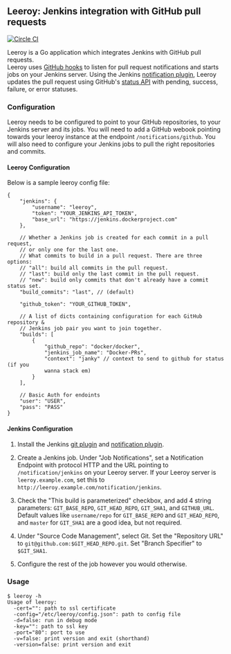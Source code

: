 ## Leeroy: Jenkins integration with GitHub pull requests

[![Circle CI](https://circleci.com/gh/jfrazelle/leeroy.svg?style=svg)](https://circleci.com/gh/jfrazelle/leeroy)

Leeroy is a Go application which integrates Jenkins with 
GitHub pull requests.  
Leeroy uses [GitHub hooks](http://developer.github.com/v3/repos/hooks/) 
to listen for pull request notifications and starts jobs on your Jenkins 
server.  Using the Jenkins [notification plugin][jnp], Leeroy updates the 
pull request using GitHub's 
[status API](http://developer.github.com/v3/repos/statuses/)
with pending, success, failure, or error statuses.

### Configuration

Leeroy needs to be configured to point to your GitHub repositories,
to your Jenkins server and its jobs.  You will need to add a GitHub 
webook pointing towards your leeroy instance at the endpoint 
`/notifications/github`. You will also need to configure your
Jenkins jobs to pull the right repositories and commits.

#### Leeroy Configuration

Below is a sample leeroy config file:

```
{
    "jenkins": {
        "username": "leeroy",
        "token": "YOUR_JENKINS_API_TOKEN",
        "base_url": "https://jenkins.dockerproject.com"
    },
    
    // Whether a Jenkins job is created for each commit in a pull request,
    // or only one for the last one.
    // What commits to build in a pull request. There are three options:
    // "all": build all commits in the pull request.
    // "last": build only the last commit in the pull request.
    // "new": build only commits that don't already have a commit status set.
    "build_commits": "last", // (default)
    
    "github_token": "YOUR_GITHUB_TOKEN",
    
    // A list of dicts containing configuration for each GitHub repository &
    // Jenkins job pair you want to join together.
    "builds": [
        {
            "github_repo": "docker/docker",
            "jenkins_job_name": "Docker-PRs",
            "context": "janky" // context to send to github for status (if you
            wanna stack em)
        }
    ],

    // Basic Auth for endoints
    "user": "USER",
    "pass": "PASS"
}
```

#### Jenkins Configuration

1. Install the Jenkins [git plugin][jgp] and [notification plugin][jnp].

2. Create a Jenkins job.  Under "Job Notifications", set a Notification
Endpoint with protocol HTTP and the URL pointing to `/notification/jenkins`
on your Leeroy server.  If your Leeroy server is `leeroy.example.com`, set
this to `http://leeroy.example.com/notification/jenkins`.

3. Check the "This build is parameterized" checkbox, and add 4 string
parameters: `GIT_BASE_REPO`, `GIT_HEAD_REPO`, `GIT_SHA1`, and `GITHUB_URL`.
Default values like `username/repo` for `GIT_BASE_REPO` and `GIT_HEAD_REPO`,
and `master` for `GIT_SHA1` are a good idea, but not required.

4. Under "Source Code Management", select Git.  Set the "Repository URL" to
`git@github.com:$GIT_HEAD_REPO.git`.  Set "Branch Specifier" to `$GIT_SHA1`.

5. Configure the rest of the job however you would otherwise.

[jgp]: https://wiki.jenkins-ci.org/display/JENKINS/Git+Plugin
[jnp]: https://wiki.jenkins-ci.org/display/JENKINS/Notification+Plugin


### Usage

```console
$ leeroy -h
Usage of leeroy:
  -cert="": path to ssl certificate
  -config="/etc/leeroy/config.json": path to config file
  -d=false: run in debug mode
  -key="": path to ssl key
  -port="80": port to use
  -v=false: print version and exit (shorthand)
  -version=false: print version and exit
```


